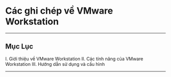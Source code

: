 # Các ghi chép về VMware Workstation
----
## Mục Lục
I. Giới thiệu về VMware Workstation
II. Các tính năng của VMware Workstation
III. Hướng dẫn sử dụng và cấu hình

----
